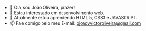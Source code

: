 - 👋 Olá, sou João Oliveira, prazer!
- 👀 Estou interessado em desenvolvimento web.
- 🌱 Atualmente estou aprendendo HTML 5, CSS3 e JAVASCRIPT.
- 📫 Fale comigo pelo meu E-mail: ojoaovvictoroliveira@gmail.com

<!---
ojoaovvictor/ojoaovvictor is a ✨ special ✨ repository because its `README.md` (this file) appears on your GitHub profile.
You can click the Preview link to take a look at your changes.
--->
